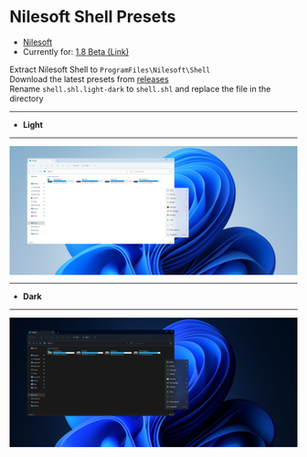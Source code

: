 # Nilesoft Shell Presets
   
- [Nilesoft](https://nilesoft.org/)
- Currently for: [1.8 Beta (Link)](https://github.com/FaridZelli/Nilesoft-Shell-Presets/raw/main/Shell/shell-beta-1-8.zip)
   
Extract Nilesoft Shell to `ProgramFiles\Nilesoft\Shell`   
Download the latest presets from [releases](https://github.com/FaridZelli/Nilesoft-Shell-Presets/releases/latest)   
Rename `shell.shl.light-dark` to `shell.shl` and replace the file in the directory
   
---
- **Light**
---
<img src="https://github.com/FaridZelli/Nilesoft-Shell-Presets/raw/main/Screenshots/Screenshot_Light.png" align="center">
   
---
- **Dark**
---
<img src="https://github.com/FaridZelli/Nilesoft-Shell-Presets/raw/main/Screenshots/Screenshot_Dark.png" align="center">

